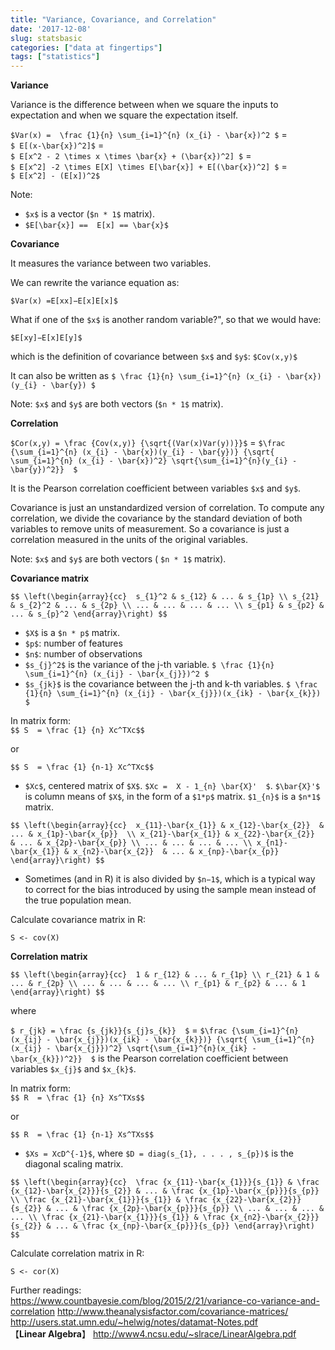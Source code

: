```yaml
---
title: "Variance, Covariance, and Correlation"
date: '2017-12-08'
slug: statsbasic
categories: ["data at fingertips"]
tags: ["statistics"]
---
```


__Variance__

Variance is the difference between when we square the inputs to expectation and when we square the expectation itself.

`$Var(x) =  \frac {1}{n} \sum_{i=1}^{n} (x_{i} - \bar{x})^2 $` =   
`$ E[(x-\bar{x})^2]$` =   
`$ E[x^2 - 2 \times x \times \bar{x} + (\bar{x})^2] $` =  
`$ E[x^2] -2 \times E[X] \times E[\bar{x}] + E[(\bar{x})^2] $` =   
`$ E[x^2] - (E[x])^2$`

Note:   

* `$x$` is a vector (`$n * 1$` matrix).
* `$E[\bar{x}] ==  E[x] == \bar{x}$`

__Covariance__

It measures the variance between two variables.

We can rewrite the variance equation as:

`$Var(x) =E[xx]−E[x]E[x]$`

What if one of the `$x$` is another random variable?", so that we would have:

`$E[xy]−E[x]E[y]$`

which is the definition of covariance between `$x$` and `$y$`: `$Cov(x,y)$`

It can also be written as `$ \frac {1}{n} \sum_{i=1}^{n} (x_{i} - \bar{x})(y_{i} - \bar{y}) $`

Note: `$x$` and `$y$` are both vectors (`$n * 1$` matrix).

__Correlation__

`$Cor(x,y) = \frac {Cov(x,y)} {\sqrt{(Var(x)Var(y))}}$` =
`$\frac {\sum_{i=1}^{n} (x_{i} - \bar{x})(y_{i} - \bar{y})} {\sqrt{ \sum_{i=1}^{n} (x_{i} - \bar{x})^2} \sqrt{\sum_{i=1}^{n}(y_{i} - \bar{y})^2}}  $`

It is the Pearson correlation coefficient between variables `$x$` and `$y$`.

Covariance is just an unstandardized version of correlation. To compute any correlation, we divide the covariance by the standard deviation of both variables to remove units of measurement. So a covariance is just a correlation measured in the units of the original variables. 

Note: `$x$` and `$y$` are both vectors ( `$n * 1$` matrix).

__Covariance matrix__

`$$
\left(\begin{array}{cc} 
s_{1}^2 & s_{12} & ... & s_{1p} \\
s_{21} & s_{2}^2 & ... & s_{2p} \\
... & ... & ... & ... \\
s_{p1} & s_{p2} & ... & s_{p}^2
\end{array}\right)
$$`

* `$X$` is a `$n * p$` matrix.
* `$p$`: number of features 
* `$n$`: number of observations
* `$s_{j}^2$` is the variance of the j-th variable. `$ \frac {1}{n} \sum_{i=1}^{n} (x_{ij} - \bar{x_{j}})^2 $`
* `$s_{jk}$` is the covariance between the j-th and k-th variables. `$ \frac {1}{n} \sum_{i=1}^{n} (x_{ij} - \bar{x_{j}})(x_{ik} - \bar{x_{k}}) $`


In matrix form:  
`$$ S  = \frac {1} {n} Xc^TXc$$`

or

`$$ S  = \frac {1} {n-1} Xc^TXc$$`
 
* `$Xc$`, centered matrix of `$X$`. `$Xc =  X - 1_{n} \bar{X}'  $`.  `$\bar{X}'$` is column means of `$X$`, in the form of a `$1*p$` matrix. `$1_{n}$` is a `$n*1$` matrix.

`$$
\left(\begin{array}{cc} 
x_{11}-\bar{x_{1}} & x_{12}-\bar{x_{2}}  & ... & x_{1p}-\bar{x_{p}}  \\
x_{21}-\bar{x_{1}} & x_{22}-\bar{x_{2}}  & ... & x_{2p}-\bar{x_{p}} \\
... & ... & ... & ... \\
x_{n1}-\bar{x_{1}} & x_{n2}-\bar{x_{2}}  & ... & x_{np}-\bar{x_{p}}
\end{array}\right)
$$`

*  Sometimes (and in R) it is also divided by `$n−1$`, which is a typical way to correct for the bias introduced by using the sample mean instead of the true population mean. 


Calculate covariance matrix in R:

```{r}
S <- cov(X)
```

__Correlation matrix__

`$$
\left(\begin{array}{cc} 
1 & r_{12} & ... & r_{1p} \\
r_{21} & 1 & ... & r_{2p} \\
... & ... & ... & ... \\
r_{p1} & r_{p2} & ... & 1
\end{array}\right)
$$`

where

`$ r_{jk} = \frac {s_{jk}}{s_{j}s_{k}}  $` =
`$\frac {\sum_{i=1}^{n} (x_{ij} - \bar{x_{j}})(x_{ik} - \bar{x_{k}})} {\sqrt{ \sum_{i=1}^{n} (x_{ij} - \bar{x_{j}})^2} \sqrt{\sum_{i=1}^{n}(x_{ik} - \bar{x_{k}})^2}}  $` is the Pearson correlation coefficient between variables `$x_{j}$` and `$x_{k}$`.

In matrix form:  
`$$ R  = \frac {1} {n} Xs^TXs$$`

or

`$$ R  = \frac {1} {n-1} Xs^TXs$$`

* `$Xs = XcD^{-1}$`, where `$D = diag(s_{1}, . . . , s_{p})$` is the diagonal scaling matrix.

`$$
\left(\begin{array}{cc} 
\frac {x_{11}-\bar{x_{1}}}{s_{1}} & \frac {x_{12}-\bar{x_{2}}}{s_{2}} & ... & \frac {x_{1p}-\bar{x_{p}}}{s_{p}} \\
\frac {x_{21}-\bar{x_{1}}}{s_{1}} & \frac {x_{22}-\bar{x_{2}}}{s_{2}} & ... & \frac {x_{2p}-\bar{x_{p}}}{s_{p}} \\
... & ... & ... & ... \\
\frac {x_{21}-\bar{x_{1}}}{s_{1}} & \frac {x_{n2}-\bar{x_{2}}}{s_{2}} & ... & \frac {x_{np}-\bar{x_{p}}}{s_{p}}
\end{array}\right)
$$`
 
Calculate correlation matrix in R:

```{r}
S <- cor(X)
```

Further readings:  
https://www.countbayesie.com/blog/2015/2/21/variance-co-variance-and-correlation
http://www.theanalysisfactor.com/covariance-matrices/  
http://users.stat.umn.edu/~helwig/notes/datamat-Notes.pdf  
【__Linear Algebra__】 http://www4.ncsu.edu/~slrace/LinearAlgebra.pdf 


